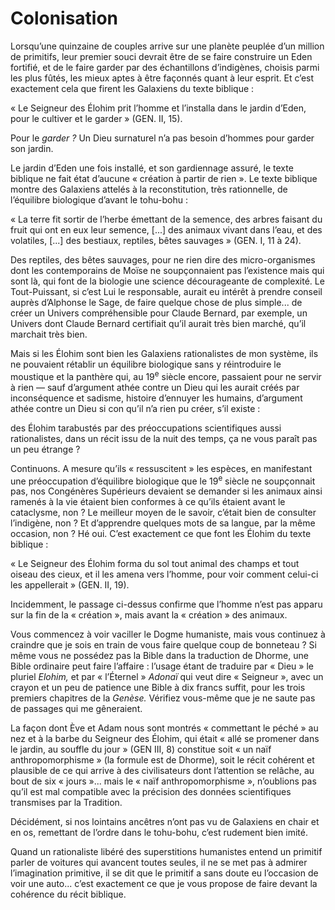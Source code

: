 # Colonisation

Lorsqu’une quinzaine de couples arrive sur une planète peuplée d’un million de primitifs, leur premier souci devrait être de se faire construire un Eden fortifié, et de le faire garder par des échantillons d’indigènes, choisis parmi les plus fûtés, les mieux aptes à être façonnés quant à leur esprit. Et c’est exactement cela que firent les Galaxiens du texte biblique :

« Le Seigneur des Élohim prit l’homme et l’installa dans le jardin d’Eden, pour le cultiver et le garder » (GEN. II, 15).

Pour le *garder ?* Un Dieu surnaturel n’a pas besoin d’hommes pour garder son jardin.

Le jardin d’Eden une fois installé, et son gardiennage assuré, le texte biblique ne fait état d’aucune « création à partir de rien ». Le texte biblique montre des Galaxiens attelés à la reconstitution, très rationnelle, de l’équilibre biologique d’avant le tohu-bohu :

« La terre fit sortir de l’herbe émettant de la semence, des arbres faisant du fruit qui ont en eux leur semence, \[...\] des animaux vivant dans l’eau, et des volatiles, \[...\] des bestiaux, reptiles, bêtes sauvages » (GEN. I, 11 à 24).

Des reptiles, des bêtes sauvages, pour ne rien dire des micro-organismes dont les contemporains de Moïse ne soupçonnaient pas l’existence mais qui sont là, qui font de la biologie une science décourageante de complexité. Le Tout-Puissant, si c’est Lui le responsable, aurait eu intérêt à prendre conseil auprès d’Alphonse le Sage, de faire quelque chose de plus simple... de créer un Univers compréhensible pour Claude Bernard, par exemple, un Univers dont Claude Bernard certifiait qu’il aurait très bien marché, qu’il marchait très bien.

<span id="e9782221228517_c17.xhtml#page-244"></span>

Mais si les Élohim sont bien les Galaxiens rationalistes de mon système, ils ne pouvaient rétablir un équilibre biologique sans y réintroduire le moustique et la panthère qui, au 19<sup>e</sup> siècle encore, passaient pour ne servir à rien — sauf d’argument athée contre un Dieu qui les aurait créés par inconséquence et sadisme, histoire d’ennuyer les humains, d’argument athée contre un Dieu si con qu’il n’a rien pu créer, s’il existe :

des Élohim tarabustés par des préoccupations scientifiques aussi rationalistes, dans un récit issu de la nuit des temps, ça ne vous paraît pas un peu étrange ?

Continuons. A mesure qu’ils « ressuscitent » les espèces, en manifestant une préoccupation d’équilibre biologique que le 19<sup>e</sup> siècle ne soupçonnait pas, nos Congénères Supérieurs devaient se demander si les animaux ainsi ramenés à la vie étaient bien conformes à ce qu’ils étaient avant le cataclysme, non ? Le meilleur moyen de le savoir, c’était bien de consulter l’indigène, non ? Et d’apprendre quelques mots de sa langue, par la même occasion, non ? Hé oui. C’est exactement ce que font les Élohim du texte biblique :

« Le Seigneur des Élohim forma du sol tout animal des champs et tout oiseau des cieux, et il les amena vers l’homme, pour voir comment celui-ci les appellerait » (GEN. II, 19).

Incidemment, le passage ci-dessus confirme que l’homme n’est pas apparu sur la fin de la « création », mais avant la « création » des animaux.

Vous commencez à voir vaciller le Dogme humaniste, mais vous continuez à craindre que je sois en train de vous faire quelque coup de bonneteau ? Si même vous ne possédez pas la Bible dans la traduction de Dhorme, <span id="e9782221228517_c17.xhtml#page-245"></span>une Bible ordinaire peut faire l’affaire : l’usage étant de traduire par « Dieu » le pluriel *Elohim,* et par « l’Éternel » *Adonaï* qui veut dire « Seigneur », avec un crayon et un peu de patience une Bible à dix francs suffit, pour les trois premiers chapitres de la *Genèse.* Vérifiez vous-même que je ne saute pas de passages qui me gêneraient.

La façon dont Ève et Adam nous sont montrés « commettant le péché » au nez et à la barbe du Seigneur des Élohim, qui était « allé se promener dans le jardin, au souffle du jour » (GEN III, 8) constitue soit « un naïf anthropomorphisme » (la formule est de Dhorme), soit le récit cohérent et plausible de ce qui arrive à des civilisateurs dont l’attention se relâche, au bout de six « jours »... mais le « naïf anthropomorphisme », n’oublions pas qu’il est mal compatible avec la précision des données scientifiques transmises par la Tradition.

Décidément, si nos lointains ancêtres n’ont pas vu de Galaxiens en chair et en os, remettant de l’ordre dans le tohu-bohu, c’est rudement bien imité.

Quand un rationaliste libéré des superstitions humanistes entend un primitif parler de voitures qui avancent toutes seules, il ne se met pas à admirer l’imagination primitive, il se dit que le primitif a sans doute eu l’occasion de voir une auto... c’est exactement ce que je vous propose de faire devant la cohérence du récit biblique.

<span id="e9782221228517_c17.xhtml#title83"></span>


